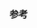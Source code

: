 ### 参考

[深入理解Android之Gradle]: https://blog.csdn.net/Innost/article/details/48228651?ops_request_misc=%257B%2522request%255Fid%2522%253A%2522162700417816780255280262%2522%252C%2522scm%2522%253A%252220140713.130102334.pc%255Fblog.%2522%257D&amp;request_id=162700417816780255280262&amp;biz_id=0&amp;utm_medium=distribute.pc_search_result.none-task-blog-2~blog~first_rank_v2~rank_v29-1-48228651.pc_v2_rank_blog_default&amp;utm_term=gradle&amp;spm=1018.2226.3001.4450

